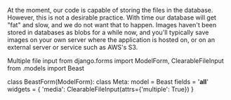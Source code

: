 At the moment, our code is capable of storing the files in the database. However, this is not a desirable practice. With time our database will get "fat" and slow, and we do not want that to happen. Images haven't been stored in databases as blobs for a while now, and you'll typically save images on your own server where the application is hosted on, or on an external server or service such as AWS's S3.

Multiple file input 
from django.forms import ModelForm, ClearableFileInput
from .models import Beast

class BeastForm(ModelForm):
    class Meta: 
        model = Beast
		fields = '__all__'
        widgets = {
            'media': ClearableFileInput(attrs={'multiple': True})
        }

# 